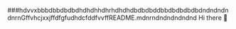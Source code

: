 ###hdvvxbbbdbbdbdbdhdhdhhdhrhdhdhdbdbdbddbbdbdbdbdbdndndndndnrnGffvhcjxxjffdfgfudhdcfddfvvffREADME.mdnrndndndndndnd Hi there 👋

<!--
**jahanmosaviii/jahanmosaviii** is a ✨ _special_ ✨ repository because its `README.md` (this file) appears on your GitHub profile.

Here are some ideas to get you started:

- 🔭 I’m currently working on ...
- 🌱 I’m currently learning ...
- 👯 I’m looking to collaborate on ...
- 🤔 I’m looking for help with ...
- 💬 Ask me about ...
- 📫 How to reach me: ...
- 😄 Pronouns: ...
- ⚡ Fun fact: ...
-->
